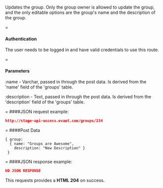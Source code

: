 <!-- --- title: PATCH /groups/:id -->

Updates the group. Only the group owner is allowed to update the group, and the only editable options are the group's name and the description of the group.

=
#### Authentication

The user needs to be logged in and have valid credentials to use this route.

=
#### Parameters

:name - Varchar, passed in through the post data. Is derived from the 'name' field of the 'groups' table.

:description - Text, passed in through the post data. Is derived from the 'description' field of the 'groups' table.

=
####JSON request example:
```json
http://stage-api-access.evant.com/groups/234
```

=
####Post Data
```
{ group: 
  { name: "Groups are Awesome", 
    description: "New Description" } 
 }
```
=
####JSON response example:

```json
NO JSON RESPONSE
```

This requests provides a <strong>HTML 204</strong> on success.